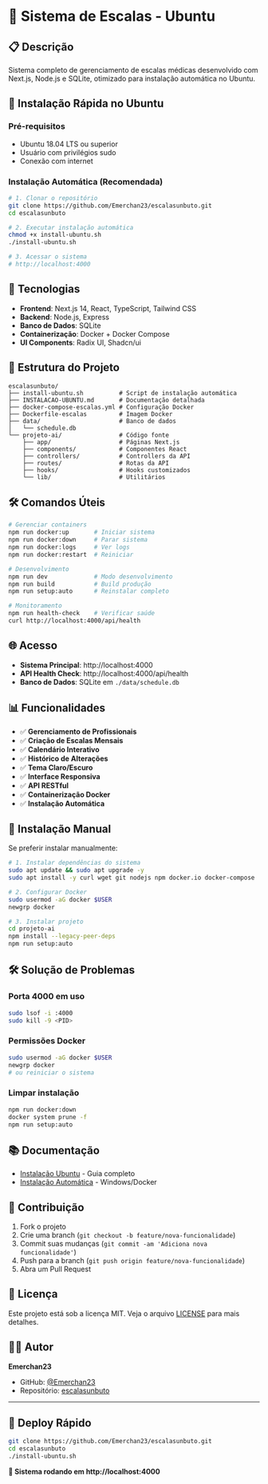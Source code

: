 # 🏥 Sistema de Escalas - Ubuntu

## 📋 Descrição

Sistema completo de gerenciamento de escalas médicas desenvolvido com Next.js, Node.js e SQLite, otimizado para instalação automática no Ubuntu.

## 🚀 Instalação Rápida no Ubuntu

### Pré-requisitos
- Ubuntu 18.04 LTS ou superior
- Usuário com privilégios sudo
- Conexão com internet

### Instalação Automática (Recomendada)

```bash
# 1. Clonar o repositório
git clone https://github.com/Emerchan23/escalasunbuto.git
cd escalasunbuto

# 2. Executar instalação automática
chmod +x install-ubuntu.sh
./install-ubuntu.sh

# 3. Acessar o sistema
# http://localhost:4000
```

## 🐳 Tecnologias

- **Frontend**: Next.js 14, React, TypeScript, Tailwind CSS
- **Backend**: Node.js, Express
- **Banco de Dados**: SQLite
- **Containerização**: Docker + Docker Compose
- **UI Components**: Radix UI, Shadcn/ui

## 📁 Estrutura do Projeto

```
escalasunbuto/
├── install-ubuntu.sh          # Script de instalação automática
├── INSTALACAO-UBUNTU.md       # Documentação detalhada
├── docker-compose-escalas.yml # Configuração Docker
├── Dockerfile-escalas         # Imagem Docker
├── data/                      # Banco de dados
│   └── schedule.db
└── projeto-ai/                # Código fonte
    ├── app/                   # Páginas Next.js
    ├── components/            # Componentes React
    ├── controllers/           # Controllers da API
    ├── routes/                # Rotas da API
    ├── hooks/                 # Hooks customizados
    └── lib/                   # Utilitários
```

## 🛠️ Comandos Úteis

```bash
# Gerenciar containers
npm run docker:up       # Iniciar sistema
npm run docker:down     # Parar sistema
npm run docker:logs     # Ver logs
npm run docker:restart  # Reiniciar

# Desenvolvimento
npm run dev             # Modo desenvolvimento
npm run build           # Build produção
npm run setup:auto      # Reinstalar completo

# Monitoramento
npm run health-check    # Verificar saúde
curl http://localhost:4000/api/health
```

## 🌐 Acesso

- **Sistema Principal**: http://localhost:4000
- **API Health Check**: http://localhost:4000/api/health
- **Banco de Dados**: SQLite em `./data/schedule.db`

## 📊 Funcionalidades

- ✅ **Gerenciamento de Profissionais**
- ✅ **Criação de Escalas Mensais**
- ✅ **Calendário Interativo**
- ✅ **Histórico de Alterações**
- ✅ **Tema Claro/Escuro**
- ✅ **Interface Responsiva**
- ✅ **API RESTful**
- ✅ **Containerização Docker**
- ✅ **Instalação Automática**

## 🔧 Instalação Manual

Se preferir instalar manualmente:

```bash
# 1. Instalar dependências do sistema
sudo apt update && sudo apt upgrade -y
sudo apt install -y curl wget git nodejs npm docker.io docker-compose

# 2. Configurar Docker
sudo usermod -aG docker $USER
newgrp docker

# 3. Instalar projeto
cd projeto-ai
npm install --legacy-peer-deps
npm run setup:auto
```

## 🛠️ Solução de Problemas

### Porta 4000 em uso
```bash
sudo lsof -i :4000
sudo kill -9 <PID>
```

### Permissões Docker
```bash
sudo usermod -aG docker $USER
newgrp docker
# ou reiniciar o sistema
```

### Limpar instalação
```bash
npm run docker:down
docker system prune -f
npm run setup:auto
```

## 📚 Documentação

- [Instalação Ubuntu](INSTALACAO-UBUNTU.md) - Guia completo
- [Instalação Automática](INSTALACAO-AUTOMATICA.md) - Windows/Docker

## 🤝 Contribuição

1. Fork o projeto
2. Crie uma branch (`git checkout -b feature/nova-funcionalidade`)
3. Commit suas mudanças (`git commit -am 'Adiciona nova funcionalidade'`)
4. Push para a branch (`git push origin feature/nova-funcionalidade`)
5. Abra um Pull Request

## 📄 Licença

Este projeto está sob a licença MIT. Veja o arquivo [LICENSE](LICENSE) para mais detalhes.

## 👨‍💻 Autor

**Emerchan23**
- GitHub: [@Emerchan23](https://github.com/Emerchan23)
- Repositório: [escalasunbuto](https://github.com/Emerchan23/escalasunbuto)

---

## 🚀 Deploy Rápido

```bash
git clone https://github.com/Emerchan23/escalasunbuto.git
cd escalasunbuto
./install-ubuntu.sh
```

**🎉 Sistema rodando em http://localhost:4000**